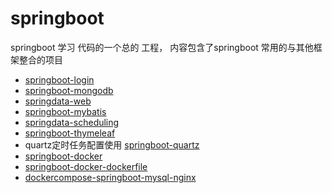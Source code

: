 # springboot
springboot 学习 代码的一个总的 工程，
内容包含了springboot 常用的与其他框架整合的项目

- [springboot-login]()
- [springboot-mongodb]()
- [springdata-web]()
- [springboot-mybatis]()
- [springdata-scheduling]()
- [springboot-thymeleaf]()
- quartz定时任务配置使用 [springboot-quartz ](https://anhusky.github.io/2018/10/09/springboot-%E6%95%B4%E5%90%88quartz(%E4%B8%80)-%E5%9F%BA%E7%A1%80%E4%BD%BF%E7%94%A8.html)
- [springboot-docker]()
- [springboot-docker-dockerfile]()
- [dockercompose-springboot-mysql-nginx]()
